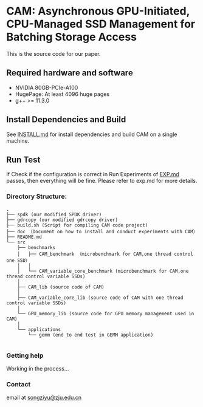 # CAM: Asynchronous GPU-Initiated, CPU-Managed SSD Management for Batching Storage Access


This is the source code for our paper.



## Required hardware and software

- NVIDIA 80GB-PCIe-A100
- HugePage: At least 4096 huge pages
- g++ >= 11.3.0



## Install Dependencies and Build
See [INSTALL.md](./doc/INSTALL.md) for install dependencies and build CAM on a single machine.


## Run Test
If Check if the configuration is correct in Run Experiments of [EXP.md](./doc/EXP.md) passes, then everything will be fine. Please refer to exp.md for more details.


### Directory Structure:

~~~
.
├── spdk (our modified SPDK driver)
├── gdrcopy (our modified gdrcopy driver)
├── build.sh (Script for compiling CAM code project)
├── doc （Document on how to install and conduct experiments with CAM）
├── README.md
└── src
    ├── benchmarks
    │   ├── CAM_benchmark （microbenchmark for CAM,one thread control one SSD）
    │   │ 
    │   └── CAM_variable_core_benchmark (microbenchmark for CAM,one thread control variable SSDs)
    │       
    ├── CAM_lib (source code of CAM)
    │   
    ├── CAM_variable_core_lib (source code of CAM with one thread control variable SSDs)
    │  
    └── GPU_memory_lib (source code for GPU memory management used in CAM)
    │  
    └── applications
        └── gemm (end to end test in GEMM application)
       
~~~





### Getting help

Working in the process...



### Contact

email at songziyu@zju.edu.cn


